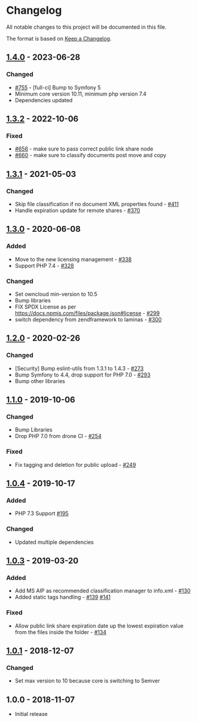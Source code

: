 # Changelog

All notable changes to this project will be documented in this file.

The format is based on [Keep a Changelog](http://keepachangelog.com/en/1.0.0/).

## [1.4.0] - 2023-06-28

### Changed

- [#755](https://github.com/owncloud/files_classifier/issues/755) - [full-ci] Bump to Symfony 5
- Minimum core version 10.11, minimum php version 7.4
- Dependencies updated

## [1.3.2] - 2022-10-06

### Fixed
- [#656](https://github.com/owncloud/files_classifier/issues/656) - make sure to pass correct public link share node 
- [#660](https://github.com/owncloud/files_classifier/issues/660) - make sure to classify documents post move and copy


## [1.3.1] - 2021-05-03

### Changed

- Skip file classification if no document XML properties found - [#411](https://github.com/owncloud/files_classifier/issues/411)
- Handle expiration update for remote shares - [#370](https://github.com/owncloud/files_classifier/pull/370)

## [1.3.0] - 2020-06-08

### Added

- Move to the new licensing management - [#338](https://github.com/owncloud/files_classifier/issues/338)
- Support PHP 7.4 - [#328](https://github.com/owncloud/files_classifier/issues/328)

### Changed

- Set owncloud min-version to 10.5
- Bump libraries
- FIX SPDX License as per https://docs.npmjs.com/files/package.json#license - [#299](https://github.com/owncloud/files_classifier/issues/299)
- switch dependency from zendframework to laminas - [#300](https://github.com/owncloud/files_classifier/issues/300)

## [1.2.0] - 2020-02-26

### Changed

- [Security] Bump eslint-utils from 1.3.1 to 1.4.3 - [#273](https://github.com/owncloud/files_classifier/issues/273)
- Bump Symfony to 4.4, drop support for PHP 7.0 - [#293](https://github.com/owncloud/files_classifier/issues/293)
- Bump other libraries

## [1.1.0] - 2019-10-06

### Changed

- Bump Libraries
- Drop PHP 7.0 from drone CI - [#254](https://github.com/owncloud/files_classifier/issues/254)

### Fixed

- Fix tagging and deletion for public upload - [#249](https://github.com/owncloud/files_classifier/issues/249)

## [1.0.4] - 2019-10-17

### Added

- PHP 7.3 Support [#195](https://github.com/owncloud/files_classifier/pull/195)

### Changed

- Updated multiple dependencies

## [1.0.3] - 2019-03-20

### Added

- Add MS AIP as recommended classification manager to info.xml - [#130](https://github.com/owncloud/files_classifier/issues/130)
- Added static tags handling - [#139](https://github.com/owncloud/files_classifier/issues/139) [#141](https://github.com/owncloud/files_classifier/pull/141)

### Fixed

- Allow public link share expiration date up the lowest expiration value from the files inside the folder - [#134](https://github.com/owncloud/files_classifier/issues/134)

## [1.0.1] - 2018-12-07

### Changed

- Set max version to 10 because core is switching to Semver

## 1.0.0 - 2018-11-07

- Initial release

[Unreleased]: https://github.com/owncloud/files_classifier/compare/v1.4.0...master
[1.4.0]: https://github.com/owncloud/files_classifier/compare/v1.3.2...v1.4.0
[1.3.2]: https://github.com/owncloud/files_classifier/compare/v1.3.1...v1.3.2
[1.3.1]: https://github.com/owncloud/files_classifier/compare/v1.3.0...v1.3.1
[1.3.0]: https://github.com/owncloud/files_classifier/compare/v1.2.0...v1.3.0
[1.2.0]: https://github.com/owncloud/files_classifier/compare/v1.1.0...v1.2.0
[1.1.0]: https://github.com/owncloud/files_classifier/compare/v1.0.4...v1.1.0
[1.0.4]: https://github.com/owncloud/files_classifier/compare/v1.0.3...v1.0.4
[1.0.3]: https://github.com/owncloud/files_classifier/compare/v1.0.1...v1.0.3
[1.0.1]: https://github.com/owncloud/files_classifier/compare/v1.0.0...v1.0.1
